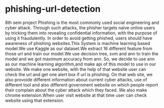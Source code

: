 # phishing-url-detection
8th sem project
Phishing is the most commonly used social engineering and cyber attack. 
Through such attacks, the phisher targets naïve online users by tricking them 
into revealing confidential information, with the purpose of using it 
fraudulently. In order to avoid getting phished, users should have awareness of 
phishing websites.This System is machine learning based model.We use Kaggle
as our dataset.We extract 16 different feature from those url and train our 
model.We use decision tree, svm and ann to train the model and we got 
maximum accuracy from ann. So, we decide to use ann as our machine learning 
algorithm,and make api of this model to use in our website. We make one 
website, with the help of that website user can check the url and get one alert 
box if url is phishing. On that web site, we also provoide different information 
about current cyber attacks, use of different tool and also different government 
website on which people report their complain about the cyber attack which 
they faced. We also make chrome extension.When user visit website at that time 
user can check website using that extension.

